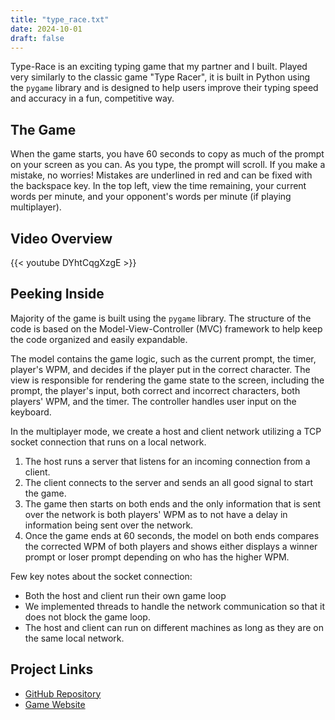 ```yaml
---
title: "type_race.txt" 
date: 2024-10-01 
draft: false
---
```


Type-Race is an exciting typing game that my partner and I built. Played very similarly to the classic game "Type Racer", it is built in Python using the `pygame` library and is designed to help users improve their typing speed and accuracy in a fun, competitive way.

## The Game

When the game starts, you have 60 seconds to copy as much of the prompt on your screen as you can. As you type, the prompt will scroll. If you make a mistake, no worries! Mistakes are underlined in red and can be fixed with the backspace key. In the top left, view the time remaining, your current words per minute, and your opponent's words per minute (if playing multiplayer).

## Video Overview

{{< youtube DYhtCqgXzgE >}}

## Peeking Inside

Majority of the game is built using the `pygame` library. The structure of the code is based on the Model-View-Controller (MVC) framework to help keep the code organized and easily expandable.

The model contains the game logic, such as the current prompt, the timer, player's WPM, and decides if the player put in the correct character. The view is responsible for rendering the game state to the screen, including the prompt, the player's input, both correct and incorrect characters, both players' WPM, and the timer. The controller handles user input on the keyboard.

In the multiplayer mode, we create a host and client network utilizing a TCP socket connection that runs on a local network.

1. The host runs a server that listens for an incoming connection from a client.
2. The client connects to the server and sends an all good signal to start the game.
3. The game then starts on both ends and the only information that is sent over the network is both players' WPM as to not have a delay in information being sent over the network.
4. Once the game ends at 60 seconds, the model on both ends compares the corrected WPM of both players and shows either displays a winner prompt or loser prompt depending on who has the higher WPM.

Few key notes about the socket connection:

- Both the host and client run their own game loop
- We implemented threads to handle the network communication so that it does not block the game loop.
- The host and client can run on different machines as long as they are on the same local network.

## Project Links
- [GitHub Repository](https://github.com/olincollege/type-race)
- [Game Website](https://olincollege.github.io/type-race/)